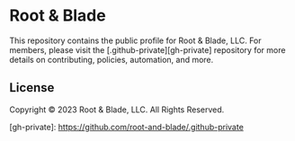 # Root & Blade

This repository contains the public profile for Root & Blade, LLC. For members, please visit the
[.github-private][gh-private] repository for more details on contributing, policies, automation, and more.

## License

Copyright &copy; 2023 Root & Blade, LLC. All Rights Reserved.

<!-- editorconfig-checker-disable -->

[gh-private]: https://github.com/root-and-blade/.github-private <!-- markdown-link-check-disable-line -->

<!-- editorconfig-checker-enable -->
